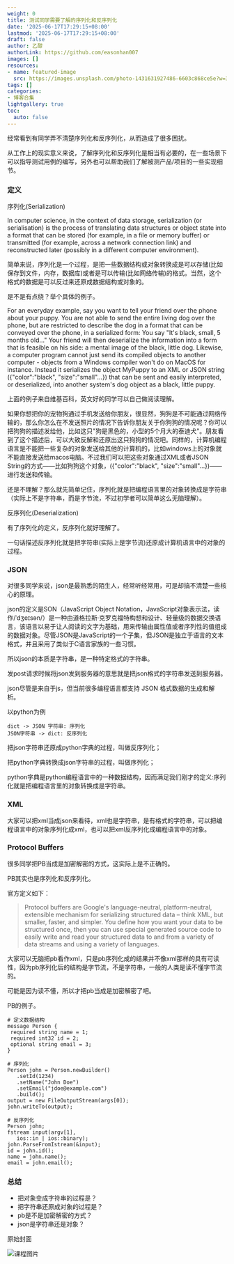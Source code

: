```yaml
---
weight: 0
title: 测试同学需要了解的序列化和反序列化
date: '2025-06-17T17:29:15+08:00'
lastmod: '2025-06-17T17:29:15+08:00'
draft: false
author: 乙醇
authorLink: https://github.com/easonhan007
images: []
resources:
- name: featured-image
  src: https://images.unsplash.com/photo-1431631927486-6603c868ce5e?w=300
tags: []
categories:
- 博客合集
lightgallery: true
toc:
  auto: false
---
```




经常看到有同学弄不清楚序列化和反序列化，从而造成了很多困扰。

从工作上的现实意义来说，了解序列化和反序列化是相当有必要的，在一些场景下可以指导测试用例的编写，另外也可以帮助我们了解被测产品/项目的一些实现细节。

### 定义

序列化(Serialization)

In computer science, in the context of data storage, serialization (or serialisation) is the process of translating data structures or object state into a format that can be stored (for example, in a file or memory buffer) or transmitted (for example, across a network connection link) and reconstructed later (possibly in a different computer environment).

简单来说，序列化是一个过程，是把一些数据结构或对象转换成是可以存储(比如保存到文件，内存，数据库)或者是可以传输(比如网络传输)的格式。当然，这个格式的数据是可以反过来还原成数据结构或对象的。

是不是有点绕？举个具体的例子。

For an everyday example, say you want to tell your friend over the phone about your puppy. You are not able to send the entire living dog over the phone, but are restricted to describe the dog in a format that can be conveyed over the phone, in a serialized form: You say "It's black, small, 5 months old..." Your friend will then deserialize the information into a form that is feasible on his side: a mental image of the black, little dog. Likewise, a computer program cannot just send its compiled objects to another computer - objects from a Windows compiler won't do on MacOS for instance. Instead it serializes the object MyPuppy to an XML or JSON string ({"color":"black", "size":"small"...}) that can be sent and easily interpreted, or deserialized, into another system's dog object as a black, little puppy.

上面的例子来自维基百科，英文好的同学可以自己做阅读理解。

如果你想把你的宠物狗通过手机发送给你朋友，很显然，狗狗是不可能通过网络传输的，那么你怎么在不发送照片的情况下告诉你朋友关于你狗狗的情况呢？你可以把狗狗的描述发给他，比如这只"狗是黑色的，小型的5个月大的泰迪犬"。朋友看到了这个描述后，可以大致反解和还原出这只狗狗的情况吧。同样的，计算机编程语言是不能把一些复杂的对象发送给其他的计算机的，比如windows上的对象就不能直接发送给macos电脑。不过我们可以把这些对象通过XML或者JSON String的方式——比如狗狗这个对象，({"color":"black", "size":"small"...})——进行发送和传输。

还是不理解？那么就先简单记住，序列化就是把编程语言里的对象转换成是字符串（实际上不是字符串，而是字节流，不过初学者可以简单这么无脑理解）。

反序列化(Deserialization)

有了序列化的定义，反序列化就好理解了。

一句话描述反序列化就是把字符串(实际上是字节流)还原成计算机语言中的对象的过程。

### JSON

对很多同学来说，json是最熟悉的陌生人，经常听经常用，可是却搞不清楚一些核心的原理。

json的定义是SON（JavaScript Object Notation，JavaScript对象表示法，读作/ˈdʒeɪsən/）是一种由道格拉斯·克罗克福特构想和设计、轻量级的数据交换语言，该语言以易于让人阅读的文字为基础，用来传输由属性值或者序列性的值组成的数据对象。尽管JSON是JavaScript的一个子集，但JSON是独立于语言的文本格式，并且采用了类似于C语言家族的一些习惯。

所以json的本质是字符串，是一种特定格式的字符串。

发post请求时候将json发到服务器的意思就是把json格式的字符串发送到服务器。

json尽管是来自于js，但当前很多编程语言都支持 JSON 格式数据的生成和解析。

以python为例

```
dict -> JSON 字符串: 序列化
JSON字符串 -> dict: 反序列化
```

把json字符串还原成python字典的过程，叫做反序列化；

把python字典转换成json字符串的过程，叫做序列化；

python字典是python编程语言中的一种数据结构，因而满足我们刚才的定义:序列化就是把编程语言里的对象转换成是字符串。


### XML

大家可以把xml当成json来看待，xml也是字符串，是有格式的字符串，可以把编程语言中的对象序列化成xml，也可以把xml反序列化成编程语言中的对象。

### Protocol Buffers

很多同学把PB当成是加密解密的方式，这实际上是不正确的。

PB其实也是序列化和反序列化。

官方定义如下：

> Protocol buffers are Google's language-neutral, platform-neutral, extensible mechanism for serializing structured data – think XML, but smaller, faster, and simpler. You define how you want your data to be structured once, then you can use special generated source code to easily write and read your structured data to and from a variety of data streams and using a variety of languages.

大家可以无脑把pb看作xml，只是pb序列化成的结果并不像xml那样的具有可读性，因为pb序列化后的结构是字节流，不是字符串，一般的人类是读不懂字节流的。

可能是因为读不懂，所以才把pb当成是加密解密了吧。

PB的例子。

 ```
 # 定义数据结构
 message Person {
  required string name = 1;
  required int32 id = 2;
  optional string email = 3;
}

# 序列化
Person john = Person.newBuilder()
    .setId(1234)
    .setName("John Doe")
    .setEmail("jdoe@example.com")
    .build();
output = new FileOutputStream(args[0]);
john.writeTo(output);

# 反序列化
Person john;
fstream input(argv[1],
    ios::in | ios::binary);
john.ParseFromIstream(&input);
id = john.id();
name = john.name();
email = john.email();

```

### 总结

* 把对象变成字符串的过程是？
* 把字符串还原成对象的过程是？
* pb是不是加密解密的方式？
* json是字符串还是对象？




原始封面

![课程图片](https://images.unsplash.com/photo-1431631927486-6603c868ce5e?w=300)

